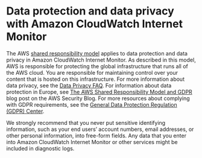 # Data protection and data privacy with Amazon CloudWatch Internet Monitor<a name="CloudWatch-IM-privacy"></a>

The AWS [ shared responsibility model](http://aws.amazon.com/compliance/shared-responsibility-model/) applies to data protection and data privacy in Amazon CloudWatch Internet Monitor\. As described in this model, AWS is responsible for protecting the global infrastructure that runs all of the AWS cloud\. You are responsible for maintaining control over your content that is hosted on this infrastructure\. For more information about data privacy, see the [ Data Privacy FAQ](http://aws.amazon.com/compliance/data-privacy-faq/)\. For information about data protection in Europe, see [ The AWS Shared Responsibility Model and GDPR](http://aws.amazon.com/blogs/security/the-aws-shared-responsibility-model-and-gdpr/) blog post on the AWS Security Blog\. For more resources about complying with GDPR requirements, see the [ General Data Protection Regulation \(GDPR\) Center](http://aws.amazon.com/compliance/gdpr-center/)\.

We strongly recommend that you never put sensitive identifying information, such as your end users’ account numbers, email addresses, or other personal information, into free\-form fields\. Any data that you enter into Amazon CloudWatch Internet Monitor or other services might be included in diagnostic logs\. 


